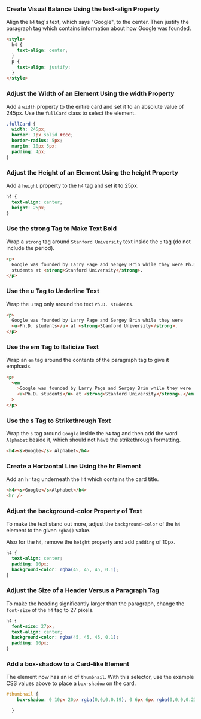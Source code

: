 ### Create Visual Balance Using the text-align Property

Align the `h4` tag's text, which says "Google", to the center. Then justify the paragraph tag which contains information about how Google was founded.

```html
<style>
  h4 {
    text-align: center;
  }
  p {
    text-align: justify;
  }
</style>
```

### Adjust the Width of an Element Using the width Property

Add a `width` property to the entire card and set it to an absolute value of 245px. Use the `fullCard` class to select the element.

```css
.fullCard {
  width: 245px;
  border: 1px solid #ccc;
  border-radius: 5px;
  margin: 10px 5px;
  padding: 4px;
}
```

### Adjust the Height of an Element Using the height Property

Add a `height` property to the `h4` tag and set it to 25px.

```css
h4 {
  text-align: center;
  height: 25px;
}
```

### Use the strong Tag to Make Text Bold

Wrap a `strong` tag around `Stanford University` text inside the `p` tag (do not include the period).

```html
<p>
  Google was founded by Larry Page and Sergey Brin while they were Ph.D.
  students at <strong>Stanford University</strong>.
</p>
```

### Use the u Tag to Underline Text

Wrap the `u` tag only around the text `Ph.D. students`.

```html
<p>
  Google was founded by Larry Page and Sergey Brin while they were
  <u>Ph.D. students</u> at <strong>Stanford University</strong>.
</p>
```

### Use the em Tag to Italicize Text

Wrap an `em` tag around the contents of the paragraph tag to give it emphasis.

```html
<p>
  <em
    >Google was founded by Larry Page and Sergey Brin while they were
    <u>Ph.D. students</u> at <strong>Stanford University</strong>.</em
  >
</p>
```

### Use the s Tag to Strikethrough Text

Wrap the `s` tag around `Google` inside the `h4` tag and then add the word `Alphabet` beside it, which should not have the strikethrough formatting.

```html
<h4><s>Google</s> Alphabet</h4>
```

### Create a Horizontal Line Using the hr Element

Add an `hr` tag underneath the `h4` which contains the card title.

```html
<h4><s>Google</s>Alphabet</h4>
<hr />
```

### Adjust the background-color Property of Text

To make the text stand out more, adjust the `background-color` of the `h4` element to the given `rgba()` value.

Also for the `h4`, remove the `height` property and add `padding` of 10px.

```css
h4 {
  text-align: center;
  padding: 10px;
  background-color: rgba(45, 45, 45, 0.1);
}
```

### Adjust the Size of a Header Versus a Paragraph Tag

To make the heading significantly larger than the paragraph, change the `font-size` of the `h4` tag to 27 pixels.

```css
h4 {
  font-size: 27px;
  text-align: center;
  background-color: rgba(45, 45, 45, 0.1);
  padding: 10px;
}
```

### Add a box-shadow to a Card-like Element

The element now has an id of `thumbnail`. With this selector, use the example CSS values above to place a `box-shadow` on the card.

```css
#thumbnail {
    box-shadow: 0 10px 20px rgba(0,0,0,0.19), 0 6px 6px rgba(0,0,0,0.23);

  }
```